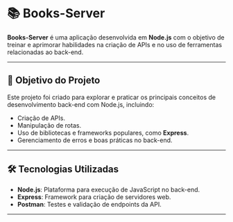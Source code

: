 # 📚 Books-Server

**Books-Server** é uma aplicação desenvolvida em **Node.js** com o objetivo de treinar e aprimorar habilidades na criação de APIs e no uso de ferramentas relacionadas ao back-end.

---

## 🚀 Objetivo do Projeto

Este projeto foi criado para explorar e praticar os principais conceitos de desenvolvimento back-end com Node.js, incluindo:
- Criação de APIs.
- Manipulação de rotas.
- Uso de bibliotecas e frameworks populares, como **Express**.
- Gerenciamento de erros e boas práticas no back-end.

---

## 🛠️ Tecnologias Utilizadas

- **Node.js**: Plataforma para execução de JavaScript no back-end.
- **Express**: Framework para criação de servidores web.
- **Postman**: Testes e validação de endpoints da API.

---
